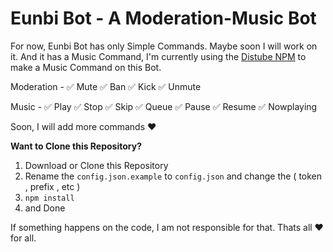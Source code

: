 # Eunbi Bot - A Moderation-Music Bot

For now, Eunbi Bot has only Simple Commands. Maybe soon I will work on it. And it has a Music Command, I'm currently using the [Distube NPM](https://github.com/distubejs) to make a Music Command on this Bot.

Moderation - 
✅ Mute
✅ Ban
✅ Kick
✅ Unmute

Music - 
✅ Play
✅ Stop
✅ Skip
✅ Queue
✅ Pause
✅ Resume
✅ Nowplaying

Soon, I will add more commands ❤️


**Want to Clone this Repository?**
1. Download or Clone this Repository
2. Rename the `config.json.example` to `config.json` and change the ( token , prefix , etc )
3. `npm install`
4. and Done


If something happens on the code, I am not responsible for that. Thats all ❤️ for all.

